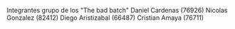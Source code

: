 Integrantes grupo de los "The bad batch"
Daniel Cardenas (76926)
Nicolas Gonzalez (82412)
Diego Aristizabal (66487)
Cristian Amaya (76711)